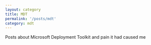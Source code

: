 ```yaml
---
layout: category
title: MDT
permalink: '/posts/mdt'
category: mdt
---
```

Posts about Microsoft Deployment Toolkit and pain it had caused me
